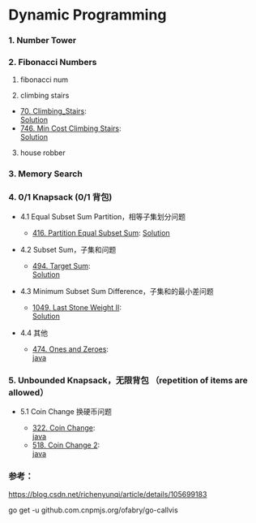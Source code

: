 # Dynamic Programming

### 1. Number Tower

### 2. Fibonacci Numbers

1. fibonacci num

2. climbing stairs

- [70. Climbing_Stairs](https://leetcode.com/problems/climbing-stairs/):  
  [Solution](/solution_java/0070_Climbing_Stairs.java)
- [746. Min Cost Climbing Stairs](https://leetcode.com/problems/min-cost-climbing-stairs/):  
  [Solution](/solution_java/0746_Min_Cost_Climbing_Stairs.java)

3. house robber

### 3. Memory Search

### 4. 0/1 Knapsack (0/1 背包)

- 4.1 Equal Subset Sum Partition，相等子集划分问题

  - [416. Partition Equal Subset Sum](https://leetcode.com/problems/partition-equal-subset-sum/): [Solution](/solution_java/0416_Partition_Equal_Subset_Sum.java)

- 4.2 Subset Sum，子集和问题

  - [494. Target Sum](https://leetcode.com/problems/target-sum/):  
    [Solution](/solution_java/0494_Target_Sum.java)

- 4.3 Minimum Subset Sum Difference，子集和的最小差问题

  - [1049. Last Stone Weight II](https://leetcode.com/problems/last-stone-weight-ii/):  
    [Solution](/solution_java/1049_Last_Stone_Weight_II.java)

- 4.4 其他

  - [474. Ones and Zeroes](https://leetcode.com/problems/ones-and-zeroes/):  
    [java](/solution_java/474_Ones_and_Zeroes.java)

### 5. Unbounded Knapsack，无限背包 （repetition of items are allowed）

- 5.1 Coin Change 换硬币问题

  - [322. Coin Change](https://leetcode.com/problems/coin-change/):  
    [java](/solution_java/0322_Coin_Change.java)
  - [518. Coin Change 2](https://leetcode.com/problems/coin-change-2/):  
    [java](/solution_java/0518_Coin_Change_2.java)

### 参考：

https://blog.csdn.net/richenyunqi/article/details/105699183

go get -u github.com.cnpmjs.org/ofabry/go-callvis
